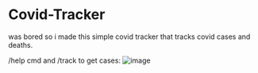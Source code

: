 # Covid-Tracker
was bored so i made this simple covid tracker that tracks covid cases and deaths.

/help cmd and /track to get cases:
![image](https://github.com/realgnh/Covid-Tracker/assets/150723285/746c4784-eddb-4bc8-abf8-51d06591fadf)
